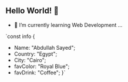 ## Hello World! 👋
- 🌱 I’m currently learning Web Development ...

`const info {
- Name: "Abdullah Sayed";
- Country: "Egypt";
- City: "Cairo";
- favColor: "Royal Blue";
- favDrink: "Coffee";
}`

